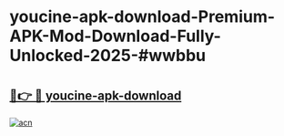 # youcine-apk-download-Premium-APK-Mod-Download-Fully-Unlocked-2025-#wwbbu

# <h2><a href="https://bedroomkl.my?title=youcine-apk-download&ref=1AP">🔗👉 🔴 youcine-apk-download</a></h2>

[![acn](https://github.com/user-attachments/assets/0f9c940e-d8b0-45ae-aac7-cd30a18b3e1c)](https://bedroomkl.my?title=youcine-apk-download&ref=1AP)

